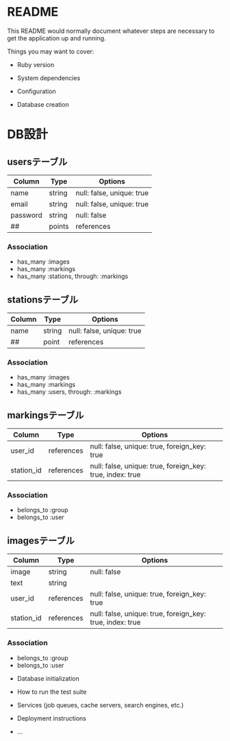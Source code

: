 # README

This README would normally document whatever steps are necessary to get the
application up and running.

Things you may want to cover:

* Ruby version

* System dependencies

* Configuration

* Database creation

# DB設計

## usersテーブル

|Column|Type|Options|
|------|----|-------|
|name|string|null: false, unique: true|
|email|string|null: false, unique: true|
|password|string|null: false|
## |points|references|null: false|

### Association
- has_many :images
- has_many :markings
- has_many :stations, through: :markings

## stationsテーブル

|Column|Type|Options|
|------|----|-------|
|name|string|null: false, unique: true|
## |point|references|null: fales|

### Association
- has_many :images
- has_many :markings
- has_many :users, through: :markings

## markingsテーブル
|Column|Type|Options|
|------|----|-------|
|user_id|references|null: false, unique: true, foreign_key: true|
|station_id|references|null: false, unique: true, foreign_key: true, index: true|

### Association
- belongs_to :group
- belongs_to :user

## imagesテーブル
|Column|Type|Options|
|------|----|-------|
|image|string|null: false|
|text|string| |
|user_id|references|null: false, unique: true, foreign_key: true|
|station_id|references|null: false, unique: true, foreign_key: true, index: true|

### Association
- belongs_to :group
- belongs_to :user


* Database initialization

* How to run the test suite

* Services (job queues, cache servers, search engines, etc.)

* Deployment instructions

* ...
